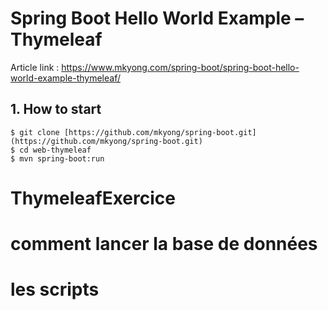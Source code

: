 # Spring Boot Hello World Example – Thymeleaf

Article link : https://www.mkyong.com/spring-boot/spring-boot-hello-world-example-thymeleaf/

## 1. How to start
```
$ git clone [https://github.com/mkyong/spring-boot.git](https://github.com/mkyong/spring-boot.git)
$ cd web-thymeleaf
$ mvn spring-boot:run

```
# ThymeleafExercice

# comment lancer la base de données

# les scripts


